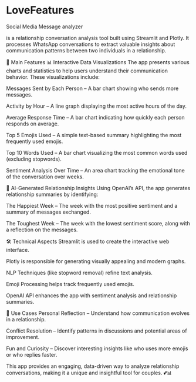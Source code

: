 # LoveFeatures
Social Media Message analyzer


 is a relationship conversation analysis tool built using Streamlit and Plotly. It processes WhatsApp conversations to extract valuable insights about communication patterns between two individuals in a relationship.

🌟 Main Features
📊 Interactive Data Visualizations
The app presents various charts and statistics to help users understand their communication behavior. These visualizations include:

Messages Sent by Each Person – A bar chart showing who sends more messages.

Activity by Hour – A line graph displaying the most active hours of the day.

Average Response Time – A bar chart indicating how quickly each person responds on average.

Top 5 Emojis Used – A simple text-based summary highlighting the most frequently used emojis.

Top 10 Words Used – A bar chart visualizing the most common words used (excluding stopwords).

Sentiment Analysis Over Time – An area chart tracking the emotional tone of the conversation over weeks.

🤖 AI-Generated Relationship Insights
Using OpenAI’s API, the app generates relationship summaries by identifying:

The Happiest Week – The week with the most positive sentiment and a summary of messages exchanged.

The Toughest Week – The week with the lowest sentiment score, along with a reflection on the messages.

🛠 Technical Aspects
Streamlit is used to create the interactive web interface.

Plotly is responsible for generating visually appealing and modern graphs.

NLP Techniques (like stopword removal) refine text analysis.

Emoji Processing helps track frequently used emojis.

OpenAI API enhances the app with sentiment analysis and relationship summaries.

🎯 Use Cases
Personal Reflection – Understand how communication evolves in a relationship.

Conflict Resolution – Identify patterns in discussions and potential areas of improvement.

Fun and Curiosity – Discover interesting insights like who uses more emojis or who replies faster.

This app provides an engaging, data-driven way to analyze relationship conversations, making it a unique and insightful tool for couples. 💕📊
